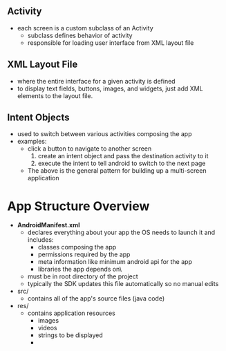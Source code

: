Activity
---
- each screen is a custom subclass of an Activity
  - subclass defines behavior of activity
  - responsible for loading user interface from XML layout file

XML Layout File
---
- where the entire interface for a given activity is defined
- to display text fields, buttons, images, and widgets, just add XML elements to the layout file.

Intent Objects
---
- used to switch between various activities composing the app
- examples:
  - click a button to navigate to another screen
    1. create an intent object and pass the destination activity to it
    2. execute the intent to tell android to switch to the next page
  - The above is the general pattern for building up a multi-screen application
 
  
App Structure Overview
===
- **AndroidManifest.xml**
  - declares everything about your app the OS needs to launch it and includes:
    - classes composing the app
    - permissions required by the app
    - meta information like minimum android api for the app
    - libraries the app depends on\
  - must be in root directory of the project
  - typically the SDK updates this file automatically so no manual edits
- src/
  - contains all of the app's source files (java code)
- res/
  - contains application resources
    - images
    - videos
    - strings to be displayed
    - 
